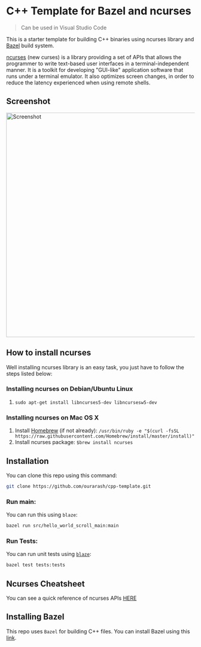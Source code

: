# C++ Template for Bazel and ncurses

> Can be used in Visual Studio Code

This is a starter template for building C++ binaries using ncurses library and [Bazel](https://www.bazel.build/) build system.

[ncurses](https://www.gnu.org/software/ncurses/) (new curses) is a  library providing a set of APIs that allows the programmer to write text-based user interfaces in a terminal-independent manner. It is a toolkit for developing "GUI-like" application software that runs under a terminal emulator. It also optimizes screen changes, in order to reduce the latency experienced when using remote shells.

## Screenshot

<img alt="Screenshot" src="https://raw.githubusercontent.com/ourarash/ncurses_hello_world/master/screenshot.gif" width="600">


## How to install ncurses
Well installing ncurses library is an easy task, you just have to follow the steps listed below:

### Installing ncurses on Debian/Ubuntu Linux
1. `sudo apt-get install libncurses5-dev libncursesw5-dev`

### Installing ncurses on Mac OS X
1. Install [Homebrew](http://brew.sh/) (if not already):
`/usr/bin/ruby -e "$(curl -fsSL https://raw.githubusercontent.com/Homebrew/install/master/install)"`
2. Install ncurses package: `$brew install ncurses`


## Installation

You can clone this repo using this command:

```bash
git clone https://github.com/ourarash/cpp-template.git
```

### Run main:

You can run this using `blaze`:

```bash
bazel run src/hello_world_scroll_main:main
```

### Run Tests:

You can run unit tests using [`blaze`](installing-bazel):

```bash
bazel test tests:tests
```
## Ncurses Cheatsheet
You can see a quick reference of ncurses APIs [HERE](https://github.com/ourarash/ncurses_bazel/blob/master/cheatsheet.md)

## Installing Bazel

This repo uses `Bazel` for building C++ files.
You can install Bazel using this [link](https://docs.bazel.build/versions/master/install.html).
